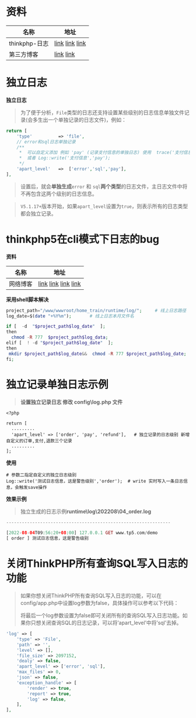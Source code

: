 # 资料

| 名称          | 地址                                                         |
| ------------- | ------------------------------------------------------------ |
| thinkphp-日志 | [link](https://www.kancloud.cn/manual/thinkphp5_1/354093#_57)  [link](https://www.kancloud.cn/thinkphp/thinkphp5-guide/90120)  [link](https://www.kancloud.cn/a173512/thinkphp5/1806736) |
| 第三方博客    | [link](https://my.oschina.net/u/4361306/blog/3477786)  [link](https://xjwblog.com/?p=601) |

# 独立日志

**独立日志**

> 为了便于分析，`File`类型的日志还支持设置某些级别的日志信息单独文件记录(会多生出一个单独记录的日志文件)，例如：

```php
return [
    'type'          => 'file', 
    // error和sql日志单独记录
    /**
     *  可以自定义添加 例如 'pay' (记录支付信息的单独日志) 使用  trace('支付信息','pay'); 
     *  或者 Log::write('支付信息','pay');
     */
    'apart_level'   =>  ['error','sql','pay'], 
],
```

> 设置后，就会**单独生成**`error` 和 `sql`**两个类型**的日志文件，主日志文件中将不再包含这两个级别的日志信息。

> `V5.1.17+`版本开始，如果`apart_level`设置为`true`，则表示所有的日志类型都会独立记录。

#  thinkphp5在cli模式下日志的bug

**资料**

| 名称     | 地址                                                         |
| -------- | ------------------------------------------------------------ |
| 网络博客 | [link](http://blog.loldan.com/php/3.html) [link](https://www.dounaite.com/article/6254bde63351efabace624ce.html) [link](https://blog.csdn.net/CsdnGame/article/details/113494045?spm=1001.2101.3001.6661.1&utm_medium=distribute.pc_relevant_t0.none-task-blog-2%7Edefault%7ECTRLIST%7Edefault-1-113494045-blog-104754111.pc_relevant_multi_platform_whitelistv3&depth_1-utm_source=distribute.pc_relevant_t0.none-task-blog-2%7Edefault%7ECTRLIST%7Edefault-1-113494045-blog-104754111.pc_relevant_multi_platform_whitelistv3&utm_relevant_index=1) [link](https://www.cnblogs.com/zhangzhijian/p/15988856.html) |

**采用shell脚本解决**

```php
project_path="/www/wwwroot/home_train/runtime/log/";     # 线上日志路径
log_date=$(date "+%Y%m");       # 线上日志本月文件名

if [  -d  "$project_path$log_date"  ];
then 
  chmod -R 777  $project_path$log_data;
elif [  ! -d "$project_path$log_date"  ];
then  
 mkdir $project_path$log_date&&  chmod -R 777 $project_path$log_date;
fi;
```



#  独立记录单独日志示例

> **设置独立记录日志 修改 config\log.php 文件**

```shell
<?php

return [
  .........  
  'apart_level' => ['order', 'pay', 'refund'],   # 独立记录的日志级别 新增自定义的订单,支付,退款三个记录
  .........
];
```

**使用**

```shell
# 参数二指定自定义的独立日志级别
Log::write('测试日志信息，这是警告级别','order');  # write 实时写入一条日志信息，会触发save操作
```

**效果示例**

> 独立生成的日志示例**runtime\log\202208\04_order.log**

```php
---------------------------------------------------------------

[2022-08-04T09:56:20+08:00] 127.0.0.1 GET www.tp5.com/demo
[ order ] 测试日志信息，这是警告级别
```

#  关闭ThinkPHP所有查询SQL写入日志的功能

> 如果你想关闭ThinkPHP所有查询SQL写入日志的功能，可以在config/app.php中设置log参数为false，具体操作可以参考以下代码：
>
> 将最后一个log参数设置为false即可关闭所有的查询SQL写入日志功能。如果你只想关闭查询SQL的日志记录，可以将’apart_level’中将’sql’去掉。

```php
'log' => [
    'type' => 'File',
    'path' => '',
    'level' => [],
    'file_size' => 2097152,
    'dealy' => false,
    'apart_level' => ['error', 'sql'],
    'max_files' => 0,
    'json' => false,
    'exception_handle' => [
        'render' => true,
        'report' => true,
        'log' => false,
    ],
],
```

